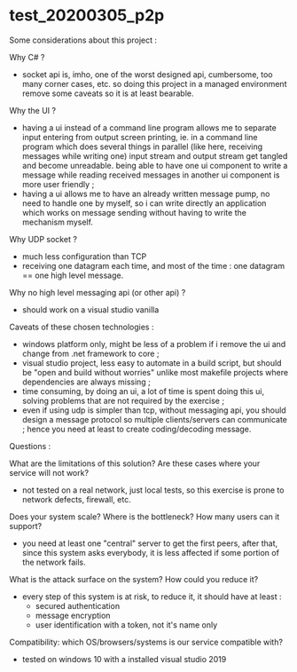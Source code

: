 # test_20200305_p2p

Some considerations about this project :

Why C# ?
- socket api is, imho, one of the worst designed api, cumbersome, too many corner cases, etc. so doing this project in a managed environment remove some caveats so it is at least bearable.

Why the UI ?
- having a ui instead of a command line program allows me to separate input entering from output screen printing, ie. in a command line program which does several things in parallel (like here, receiving messages while writing one) input stream and output stream get tangled and become unreadable. being able to have one ui component to write a message while reading received messages in another ui component is more user friendly ;
- having a ui allows me to have an already written message pump, no need to handle one by myself, so i can write directly an application which works on message sending without having to write the mechanism myself.

Why UDP socket ?
- much less configuration than TCP
- receiving one datagram each time, and most of the time : one datagram == one high level message.

Why no high level messaging api (or other api) ?
- should work on a visual studio vanilla

Caveats of these chosen technologies :
- windows platform only, might be less of a problem if i remove the ui and change from .net framework to core ;
- visual studio project, less easy to automate in a build script, but should be "open and build without worries" unlike most makefile projects where dependencies are always missing ;
- time consuming, by doing an ui, a lot of time is spent doing this ui, solving problems that are not required by the exercise ;
- even if using udp is simpler than tcp, without messaging api, you should design a message protocol so multiple clients/servers can communicate ; hence you need at least to create coding/decoding message.

Questions :

What are the limitations of this solution? Are these cases where your service will not work?

- not tested on a real network, just local tests, so this exercise is prone to network defects, firewall, etc.

Does your system scale? Where is the bottleneck? How many users can it support?

- you need at least one "central" server to get the first peers, after that, since this system asks everybody, it is less affected if some portion of the network fails.

What is the attack surface on the system? How could you reduce it?

- every step of this system is at risk, to reduce it, it should have at least :
    - secured authentication
    - message encryption
    - user identification with a token, not it's name only

Compatibility: which OS/browsers/systems is our service compatible with?

- tested on windows 10 with a installed visual studio 2019

